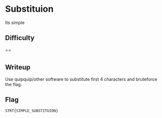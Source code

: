 # Substituion

Its simple

## Difficulty

⭐⭐

## Writeup

Use quipquip/other software to substitute first 4 characters and bruteforce the flag. 

## Flag

`STRT{SIMPLE_SUBSTITUION}`
